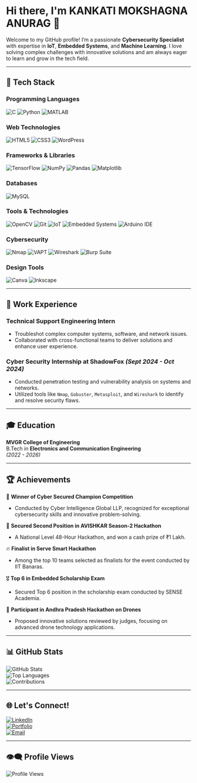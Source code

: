 # Hi there, I'm **KANKATI MOKSHAGNA ANURAG** 👋  

Welcome to my GitHub profile! I’m a passionate **Cybersecurity Specialist** with expertise in **IoT**, **Embedded Systems**, and **Machine Learning**. I love solving complex challenges with innovative solutions and am always eager to learn and grow in the tech field.  

---

## 🚀 Tech Stack  

### Programming Languages  
![C](https://img.shields.io/badge/C-A8B9CC?style=for-the-badge&logo=c&logoColor=white) ![Python](https://img.shields.io/badge/Python-3776AB?style=for-the-badge&logo=python&logoColor=white)  ![MATLAB](https://img.shields.io/badge/MATLAB-0076A8?style=for-the-badge&logo=mathworks&logoColor=white)  

### Web Technologies  
![HTML5](https://img.shields.io/badge/HTML5-E34F26?style=for-the-badge&logo=html5&logoColor=white) ![CSS3](https://img.shields.io/badge/CSS3-1572B6?style=for-the-badge&logo=css3&logoColor=white)  ![WordPress](https://img.shields.io/badge/WordPress-21759B?style=for-the-badge&logo=wordpress&logoColor=white)  

### Frameworks & Libraries  
![TensorFlow](https://img.shields.io/badge/TensorFlow-FF6F00?style=for-the-badge&logo=tensorflow&logoColor=white)  ![NumPy](https://img.shields.io/badge/NumPy-013243?style=for-the-badge&logo=numpy&logoColor=white)  ![Pandas](https://img.shields.io/badge/Pandas-150458?style=for-the-badge&logo=pandas&logoColor=white)  ![Matplotlib](https://img.shields.io/badge/Matplotlib-11557C?style=for-the-badge&logo=plotly&logoColor=white)  

### Databases  
![MySQL](https://img.shields.io/badge/MySQL-4479A1?style=for-the-badge&logo=mysql&logoColor=white)  

### Tools & Technologies  
![OpenCV](https://img.shields.io/badge/OpenCV-5C3EE8?style=for-the-badge&logo=opencv&logoColor=white)  ![Git](https://img.shields.io/badge/Git-F05032?style=for-the-badge&logo=git&logoColor=white)  ![IoT](https://img.shields.io/badge/IoT-1E4F72?style=for-the-badge&logo=internet-of-things&logoColor=white)  ![Embedded Systems](https://img.shields.io/badge/Embedded_Systems-003B6F?style=for-the-badge&logo=stmicroelectronics&logoColor=white)  ![Arduino IDE](https://img.shields.io/badge/Arduino_IDE-00979D?style=for-the-badge&logo=arduino&logoColor=white)  

### Cybersecurity  
![Nmap](https://img.shields.io/badge/Nmap-0E8A16?style=for-the-badge&logo=nmap&logoColor=white)  ![VAPT](https://img.shields.io/badge/VAPT-000000?style=for-the-badge&logo=security&logoColor=white)  ![Wireshark](https://img.shields.io/badge/Wireshark-1679A7?style=for-the-badge&logo=wireshark&logoColor=white)  ![Burp Suite](https://img.shields.io/badge/Burp_Suite-FF6600?style=for-the-badge&logo=burpsuite&logoColor=white)  

### Design Tools  
![Canva](https://img.shields.io/badge/Canva-00C4CC?style=for-the-badge&logo=canva&logoColor=white)  ![Inkscape](https://img.shields.io/badge/Inkscape-000000?style=for-the-badge&logo=inkscape&logoColor=white)  

---

## 💼 **Work Experience**  

### **Technical Support Engineering Intern**  
- Troubleshot complex computer systems, software, and network issues.  
- Collaborated with cross-functional teams to deliver solutions and enhance user experience.  

### **Cyber Security Internship at ShadowFox** _(Sept 2024 - Oct 2024)_  
- Conducted penetration testing and vulnerability analysis on systems and networks.  
- Utilized tools like `Nmap`, `Gobuster`, `Metasploit`, and `Wireshark` to identify and resolve security flaws.  

---

## 🎓 **Education**  

**MVGR College of Engineering**  
B.Tech in **Electronics and Communication Engineering**  
_(2022 - 2026)_  

---

## 🏆 **Achievements**  

🏅 **Winner of Cyber Secured Champion Competition**  
- Conducted by Cyber Intelligence Global LLP, recognized for exceptional cybersecurity skills and innovative problem-solving.  

🥈 **Secured Second Position in AVISHKAR Season-2 Hackathon**  
- A National Level 48-Hour Hackathon, and won a cash prize of ₹1 Lakh.  

🔥 **Finalist in Serve Smart Hackathon**  
- Among the top 10 teams selected as finalists for the event conducted by IIT Banaras.  

🎖️ **Top 6 in Embedded Scholarship Exam**  
- Secured Top 6 position in the scholarship exam conducted by SENSE Academia.  

🚀 **Participant in Andhra Pradesh Hackathon on Drones**  
- Proposed innovative solutions reviewed by judges, focusing on advanced drone technology applications.  

---

## 📊 **GitHub Stats**  

![GitHub Stats](https://github-readme-stats.vercel.app/api?username=MokshagnaAnurag&show_icons=true&theme=dark)  
![Top Languages](https://github-readme-stats.vercel.app/api/top-langs/?username=MokshagnaAnurag&layout=compact&theme=dark)   
![Contributions](https://github-profile-summary-cards.vercel.app/api/cards/stats?username=MokshagnaAnurag&theme=dark)

---

## 🌐 **Let's Connect!**  

[![LinkedIn](https://img.shields.io/badge/-LinkedIn-05122A?style=flat&logo=linkedin)](https://linkedin.com/in/kankati-mokshagna-anurag)  
[![Portfolio](https://img.shields.io/badge/-Portfolio-05122A?style=flat&logo=google-chrome&logoColor=white)](https://mokshagnaanurag.github.io/Portfolio/)  
[![Email](https://img.shields.io/badge/-Email-05122A?style=flat&logo=gmail)](mailto:kankati.mokshagnaanurag@gmail.com)  

---
## 👁️‍🗨️  **Profile Views**  

![Profile Views](https://komarev.com/ghpvc/?username=MokshagnaAnurag&style=for-the-badge)  


